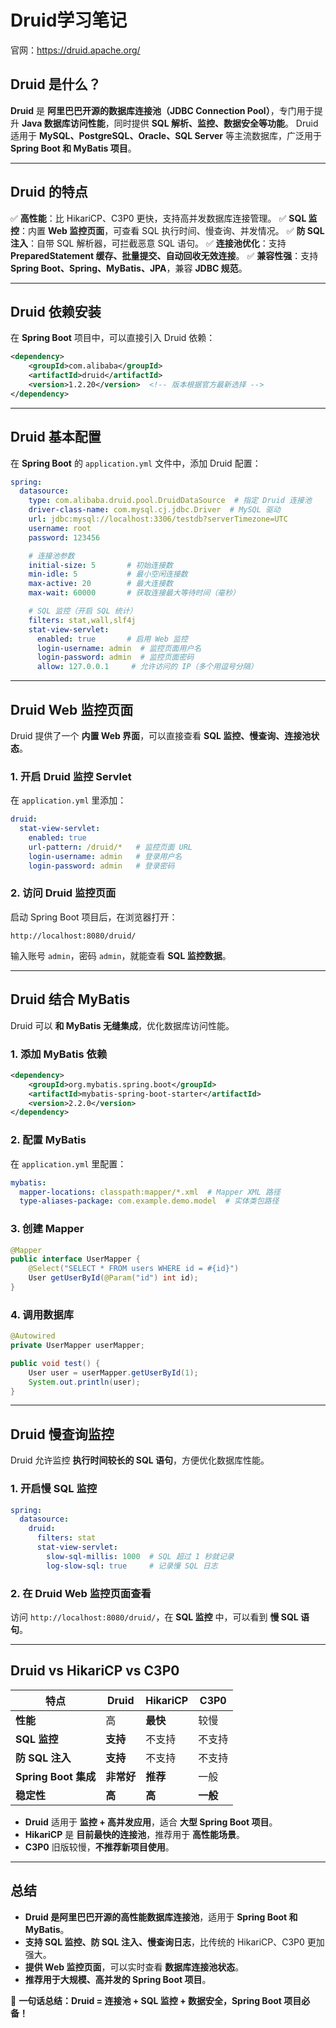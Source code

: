 # Druid学习笔记

官网：https://druid.apache.org/

## **Druid 是什么？**

**Druid** 是 **阿里巴巴开源的数据库连接池（JDBC Connection Pool）**，专门用于提升 **Java 数据库访问性能**，同时提供 **SQL 解析、监控、数据安全等功能**。
 Druid 适用于 **MySQL、PostgreSQL、Oracle、SQL Server** 等主流数据库，广泛用于 **Spring Boot 和 MyBatis 项目**。

------

## **Druid 的特点**

✅ **高性能**：比 HikariCP、C3P0 更快，支持高并发数据库连接管理。
 ✅ **SQL 监控**：内置 **Web 监控页面**，可查看 SQL 执行时间、慢查询、并发情况。
 ✅ **防 SQL 注入**：自带 SQL 解析器，可拦截恶意 SQL 语句。
 ✅ **连接池优化**：支持 **PreparedStatement 缓存、批量提交、自动回收无效连接**。
 ✅ **兼容性强**：支持 **Spring Boot、Spring、MyBatis、JPA**，兼容 **JDBC 规范**。

------

## **Druid 依赖安装**

在 **Spring Boot** 项目中，可以直接引入 Druid 依赖：

```xml
<dependency>
    <groupId>com.alibaba</groupId>
    <artifactId>druid</artifactId>
    <version>1.2.20</version>  <!-- 版本根据官方最新选择 -->
</dependency>
```

------

## **Druid 基本配置**

在 **Spring Boot** 的 `application.yml` 文件中，添加 Druid 配置：

```yaml
spring:
  datasource:
    type: com.alibaba.druid.pool.DruidDataSource  # 指定 Druid 连接池
    driver-class-name: com.mysql.cj.jdbc.Driver  # MySQL 驱动
    url: jdbc:mysql://localhost:3306/testdb?serverTimezone=UTC
    username: root
    password: 123456

    # 连接池参数
    initial-size: 5       # 初始连接数
    min-idle: 5           # 最小空闲连接数
    max-active: 20        # 最大连接数
    max-wait: 60000       # 获取连接最大等待时间（毫秒）

    # SQL 监控（开启 SQL 统计）
    filters: stat,wall,slf4j
    stat-view-servlet:
      enabled: true       # 启用 Web 监控
      login-username: admin  # 监控页面用户名
      login-password: admin  # 监控页面密码
      allow: 127.0.0.1     # 允许访问的 IP（多个用逗号分隔）
```

------

## **Druid Web 监控页面**

Druid 提供了一个 **内置 Web 界面**，可以直接查看 **SQL 监控、慢查询、连接池状态**。

### **1. 开启 Druid 监控 Servlet**

在 `application.yml` 里添加：

```yaml
druid:
  stat-view-servlet:
    enabled: true
    url-pattern: /druid/*   # 监控页面 URL
    login-username: admin   # 登录用户名
    login-password: admin   # 登录密码
```

### **2. 访问 Druid 监控页面**

启动 Spring Boot 项目后，在浏览器打开：

```
http://localhost:8080/druid/
```

输入账号 `admin`，密码 `admin`，就能查看 **SQL 监控数据**。

------

## **Druid 结合 MyBatis**

Druid 可以 **和 MyBatis 无缝集成**，优化数据库访问性能。

### **1. 添加 MyBatis 依赖**

```xml
<dependency>
    <groupId>org.mybatis.spring.boot</groupId>
    <artifactId>mybatis-spring-boot-starter</artifactId>
    <version>2.2.0</version>
</dependency>
```

### **2. 配置 MyBatis**

在 `application.yml` 里配置：

```yaml
mybatis:
  mapper-locations: classpath:mapper/*.xml  # Mapper XML 路径
  type-aliases-package: com.example.demo.model  # 实体类包路径
```

### **3. 创建 Mapper**

```java
@Mapper
public interface UserMapper {
    @Select("SELECT * FROM users WHERE id = #{id}")
    User getUserById(@Param("id") int id);
}
```

### **4. 调用数据库**

```java
@Autowired
private UserMapper userMapper;

public void test() {
    User user = userMapper.getUserById(1);
    System.out.println(user);
}
```

------

## **Druid 慢查询监控**

Druid 允许监控 **执行时间较长的 SQL 语句**，方便优化数据库性能。

### **1. 开启慢 SQL 监控**

```yaml
spring:
  datasource:
    druid:
      filters: stat
      stat-view-servlet:
        slow-sql-millis: 1000  # SQL 超过 1 秒就记录
        log-slow-sql: true     # 记录慢 SQL 日志
```

### **2. 在 Druid Web 监控页面查看**

访问 `http://localhost:8080/druid/`，在 **SQL 监控** 中，可以看到 **慢 SQL 语句**。

------

## **Druid vs HikariCP vs C3P0**

| **特点**             | **Druid**  | **HikariCP** | **C3P0** |
| -------------------- | ---------- | ------------ | -------- |
| **性能**             | 高         | **最快**     | 较慢     |
| **SQL 监控**         | **支持**   | 不支持       | 不支持   |
| **防 SQL 注入**      | **支持**   | 不支持       | 不支持   |
| **Spring Boot 集成** | **非常好** | **推荐**     | 一般     |
| **稳定性**           | **高**     | **高**       | **一般** |

- **Druid** 适用于 **监控 + 高并发应用**，适合 **大型 Spring Boot 项目**。
- **HikariCP** 是 **目前最快的连接池**，推荐用于 **高性能场景**。
- **C3P0** 旧版较慢，**不推荐新项目使用**。

------

## **总结**

- **Druid 是阿里巴巴开源的高性能数据库连接池**，适用于 **Spring Boot 和 MyBatis**。
- **支持 SQL 监控、防 SQL 注入、慢查询日志**，比传统的 HikariCP、C3P0 更加强大。
- **提供 Web 监控页面**，可以实时查看 **数据库连接池状态**。
- **推荐用于大规模、高并发的 Spring Boot 项目**。

🚀 **一句话总结：Druid = 连接池 + SQL 监控 + 数据安全，Spring Boot 项目必备！**